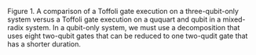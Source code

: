 Figure 1. A comparison of a Toffoli gate execution on a three-qubit-only system versus a Toffoli gate execution on a ququart and qubit in a mixed-radix system. In a qubit-only system, we must use a decomposition that uses eight two-qubit gates that can be reduced to one two-qudit gate that has a shorter duration.
